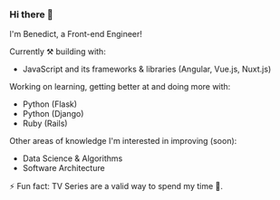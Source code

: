 ### Hi there 👋

I'm Benedict, a Front-end Engineer!

Currently ⚒ building with:
- JavaScript and its frameworks & libraries (Angular, Vue.js, Nuxt.js)

Working on learning, getting better at and doing more with:
- Python (Flask)
- Python (Django)
- Ruby (Rails)

Other areas of knowledge I'm interested in improving (soon):
- Data Science & Algorithms
- Software Architecture

⚡ Fun fact: TV Series are a valid way to spend my time 🤌.
